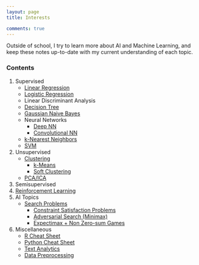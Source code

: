 ```yaml
---
layout: page
title: Interests

comments: true
---
```


Outside of school, I try to learn more about AI and Machine Learning, and keep these notes up-to-date with my current understanding of each topic.

### Contents

1. Supervised
	* [Linear Regression](2017-06-27-linear-regression)
	* [Logistic Regression](2017-07-16-logistic-reg)
	* Linear Discriminant Analysis
	* [Decision Tree](2017-07-04-tree) 
	* [Gaussian Naive Bayes](2017-06-21-gaussian-naive-bayes)
	* Neural Networks
		* [Deep NN](2017-07-27-deepnn)
		* [Convolutional NN](2017-07-27-cnn)
	* [k-Nearest Neighbors](2017-06-28-knn)
	* [SVM](2017-06-28-svm)
2. Unsupervised
	* [Clustering](2017-07-04-clustering)
		* [k-Means](2017-07-18-kmeans)
		* [Soft Clustering](2017-07-13-softclustering)
	* [PCA/ICA](2017-07-09-pca)
3. Semisupervised
4. [Reinforcement Learning](2017-07-12-reinforcement)
5. AI Topics
	* [Search Problems](2017-08-01-searchproblems)
		* [Constraint Satisfaction Problems](2017-08-05-csp)
		* [Adversarial Search (Minimax)](2017-08-12-adversarial)
		* [Expectimax + Non Zero-sum Games]()
5. Miscellaneous
	* [R Cheat Sheet](2017-06-26-r-cmds)
	* [Python Cheat Sheet](2017-06-26-python-cmds)
	* [Text Analytics](2017-07-12-text-analytics)
	* [Data Preprocessing](2017-06-26-preprocessing)

	
